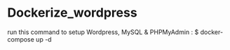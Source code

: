 # Dockerize_wordpress
run this command to setup Wordpress, MySQL & PHPMyAdmin :
$ docker-compose up -d
